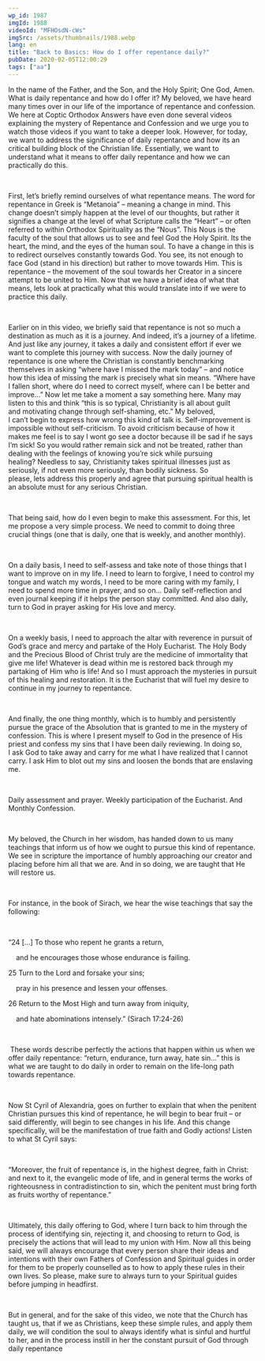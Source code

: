 ```yaml
---
wp_id: 1987
imgId: 1988
videoId: "MFHOsdN-cWs"
imgSrc: /assets/thumbnails/1988.webp
lang: en
title: "Back to Basics: How do I offer repentance daily?"
pubDate: 2020-02-05T12:00:29
tags: ["aa"]
---
```


<p>In the name of the Father, and the Son, and the Holy Spirit; One God, Amen. What is daily repentance and how do I offer it? My beloved, we have heard many times over in our life of the importance of repentance and confession. We here at Coptic Orthodox Answers have even done several videos explaining the mystery of Repentance and Confession and we urge you to watch those videos if you want to take a deeper look. However, for today, we want to address the significance of daily repentance and how its an critical building block of the Christian life. Essentially, we want to understand what it means to offer daily repentance and how we can practically do this.</p>
<p>&nbsp;</p>
<p><span data-contrast="auto">First, </span><span data-contrast="auto">let’s</span><span data-contrast="auto"> briefly remind ourselves of what repentance means. </span><span data-contrast="auto">The word for repentance in </span><span data-contrast="auto">Greek</span><span data-contrast="auto"> is “Metanoia” – meaning a change in mind. This change doesn’t simply happen at the level of our thoughts, but rather it signifies a change at the level of what Scripture calls the “Heart” – or often referred</span><span data-contrast="auto"> to</span><span data-contrast="auto"> within Orthodox Spirituality as the “Nous”. This Nous is the faculty of the soul that allows us to see and feel God the Holy Spirit. </span><span data-contrast="auto">Its</span><span data-contrast="auto"> the heart, the mind, and the eyes of the human soul.</span><span data-contrast="auto"> To have a change in this is to redirect ourselves constantly towards God. You see, its not enough to face God (stand in his direction) but rather to move towards Him. This is repentance – the movement of the soul towards her Creator in a sincere attempt to be united to Him.</span><span data-contrast="auto"> Now that we have a brief idea of what that means, lets look at practically </span><span data-contrast="auto">what </span><span data-contrast="auto">this would translate into if we were to practice this daily. </span><span data-contrast="auto"> </span><span data-ccp-props="{&quot;201341983&quot;:0,&quot;335559739&quot;:200,&quot;335559740&quot;:276}" data-wac-het="1"> </span></p>
<p><span data-ccp-props="{&quot;201341983&quot;:0,&quot;335559739&quot;:200,&quot;335559740&quot;:276}" data-wac-het="1"> </span></p>
<p><span data-contrast="auto">Earlier on in this video, we briefly said that repentance is not so much a destination as much as it is a journey. And </span><span data-contrast="auto">indeed,</span><span data-contrast="auto"> it’s a journey of a lifetime. And just like any journey, it takes a daily and consistent effort if ever we want to complete this journey with success. Now the daily journey of repentance is one where the Christian is constantly benchmarking themselves in asking </span><span data-contrast="auto">“</span><span data-contrast="auto">where have I missed the mark today</span><span data-contrast="auto">”</span><span data-contrast="auto"> – and notice how this idea of missing the mark is precisely what sin means. </span><span data-contrast="auto">“</span><span data-contrast="auto">Where have I fallen short, where do I need to correct myself, where can I be better and improve</span><span data-contrast="auto">…”</span><span data-contrast="auto"> Now let me take a moment a say something here. Many may listen to this and think “this is so typical, Christianity is all about guilt and </span><span data-contrast="auto">motivating</span><span data-contrast="auto"> </span><span data-contrast="auto">change</span><span data-contrast="auto"> through self-shaming, etc.” My beloved, I </span><span data-contrast="auto">can’t</span><span data-contrast="auto"> begin to express how wrong this kind of talk is. Self-improvement is impossible with</span><span data-contrast="auto">out</span><span data-contrast="auto"> self-critici</span><span data-contrast="auto">s</span><span data-contrast="auto">m. To avoid criticism because of how it makes me feel is to say I </span><span data-contrast="auto">wont</span><span data-contrast="auto"> go see a doctor because ill be sad if he says I’m sick! </span><span data-contrast="auto">So</span><span data-contrast="auto"> you would rather remain sick and not </span><span data-contrast="auto">be treated</span><span data-contrast="auto">, rather than dealing with the feelings of knowing you’re sick while pursuing healing? </span><span data-contrast="auto">Needless to say, Christianity</span><span data-contrast="auto"> takes spiritual illnesses just as seriously, if not even more seriously, than bodily sickness. So please, lets address this properly and agree that pursuing spiritual health is an absolute must for any serious Christian. </span><span data-ccp-props="{&quot;201341983&quot;:0,&quot;335559739&quot;:200,&quot;335559740&quot;:276}" data-wac-het="1"> </span></p>
<p><span data-ccp-props="{&quot;201341983&quot;:0,&quot;335559739&quot;:200,&quot;335559740&quot;:276}" data-wac-het="1"> </span></p>
<p><span data-contrast="auto">That being said, how</span><span data-contrast="auto"> do I even begin to </span><span data-contrast="auto">make this assessment. For this, let me propose a very simple </span><span data-contrast="auto">process</span><span data-contrast="auto">. We need to commit to doing three crucial things (one that is daily, one that is weekly, and another monthly). </span><span data-ccp-props="{&quot;201341983&quot;:0,&quot;335559739&quot;:200,&quot;335559740&quot;:276}" data-wac-het="1"> </span></p>
<p><span data-ccp-props="{&quot;201341983&quot;:0,&quot;335559739&quot;:200,&quot;335559740&quot;:276}" data-wac-het="1"> </span></p>
<p><span data-contrast="auto">On a daily basis</span><span data-contrast="auto">, I need to self-assess and take note of those things that I want to improve on in my life. I need to learn to forgive, I need to </span><span data-contrast="auto">control my tongue and watch my words, </span><span data-contrast="auto">I need to be more </span><span data-contrast="auto">caring</span><span data-contrast="auto"> with my </span><span data-contrast="auto">family</span><span data-contrast="auto">, I need to spend more time in prayer, and so on… </span><span data-contrast="auto">Daily self-reflection and even journal keeping if it helps the person stay committed. And </span><span data-contrast="auto">also</span><span data-contrast="auto"> daily, turn to God in prayer asking for His love and mercy. </span><span data-ccp-props="{&quot;201341983&quot;:0,&quot;335559739&quot;:200,&quot;335559740&quot;:276}" data-wac-het="1"> </span></p>
<p><span data-ccp-props="{&quot;201341983&quot;:0,&quot;335559739&quot;:200,&quot;335559740&quot;:276}" data-wac-het="1"> </span></p>
<p><span data-contrast="auto">On a weekly basis</span><span data-contrast="auto">, I need to approach the altar with reverence in pursuit of God’s grace and mercy and partake of the Holy Eucharist. The Holy Body and the Precious Blood of Christ truly are the medicine of immortality that give me life! Whatever is dead within me is restored back through my partaking of Him who is life! And </span><span data-contrast="auto">so</span><span data-contrast="auto"> I must approach the mysteries in pursuit of this healing and restoration. It is the Eucharist that will fuel my desire to continue in my journey to repentance. </span><span data-ccp-props="{&quot;201341983&quot;:0,&quot;335559739&quot;:200,&quot;335559740&quot;:276}" data-wac-het="1"> </span></p>
<p><span data-ccp-props="{&quot;201341983&quot;:0,&quot;335559739&quot;:200,&quot;335559740&quot;:276}" data-wac-het="1"> </span></p>
<p><span data-contrast="auto">And finally, the one thing monthly, which is to humbly and persistently pursue the grace of the Absolution that is granted to me in the mystery of confession. This is where I present myself to God in the presence of His priest and confess my sins that I have been daily reviewing. In doing so, I </span><span data-contrast="auto">ask</span><span data-contrast="auto"> God </span><span data-contrast="auto">to take away and carry for me </span><span data-contrast="auto">what I have </span><span data-contrast="auto">realized that I cannot carry. I</span><span data-contrast="auto"> ask Him to blot out my sins and </span><span data-contrast="auto">loosen</span><span data-contrast="auto"> the bonds that are enslaving me. </span><span data-ccp-props="{&quot;201341983&quot;:0,&quot;335559739&quot;:200,&quot;335559740&quot;:276}" data-wac-het="1"> </span></p>
<p><span data-ccp-props="{&quot;201341983&quot;:0,&quot;335559739&quot;:200,&quot;335559740&quot;:276}" data-wac-het="1"> </span></p>
<p><span data-contrast="auto">Daily assessment and prayer. Weekly participation of the Eucharist. And Monthly Confession. </span><span data-ccp-props="{&quot;201341983&quot;:0,&quot;335559739&quot;:200,&quot;335559740&quot;:276}" data-wac-het="1"> </span></p>
<p><span data-ccp-props="{&quot;201341983&quot;:0,&quot;335559739&quot;:200,&quot;335559740&quot;:276}" data-wac-het="1"> </span></p>
<p><span data-contrast="auto">My beloved, the Church in her wisdom, has handed down to us many teachings that inform us of how we ought to pursue this kind of repentance. We see in scripture the importance of humbly approaching our </span><span data-contrast="auto">creator</span><span data-contrast="auto"> and placing before him all that we are. And in so doing, we are taught that He will restore us. </span><span data-ccp-props="{&quot;201341983&quot;:0,&quot;335559739&quot;:200,&quot;335559740&quot;:276}" data-wac-het="1"> </span></p>
<p><span data-ccp-props="{&quot;201341983&quot;:0,&quot;335559739&quot;:200,&quot;335559740&quot;:276}" data-wac-het="1"> </span></p>
<p><span data-contrast="auto">For instance, in the book of Sirach, we hear the wise teachings that say the following: </span><span data-ccp-props="{&quot;201341983&quot;:0,&quot;335559739&quot;:200,&quot;335559740&quot;:276}" data-wac-het="1"> </span></p>
<p><span data-ccp-props="{&quot;201341983&quot;:0,&quot;335559739&quot;:200,&quot;335559740&quot;:276}" data-wac-het="1"> </span></p>
<p><span data-contrast="auto">“</span><span data-contrast="auto">24 </span><span data-contrast="auto">[…]</span><span data-contrast="auto"> </span><span data-contrast="auto">T</span><span data-contrast="auto">o those who repent he grants a return,</span><span data-ccp-props="{&quot;201341983&quot;:0,&quot;335559739&quot;:200,&quot;335559740&quot;:276}" data-wac-het="1"> </span></p>
<p><span data-contrast="auto">    and he encourages those whose endurance is failing.</span><span data-ccp-props="{&quot;201341983&quot;:0,&quot;335559739&quot;:200,&quot;335559740&quot;:276}" data-wac-het="1"> </span></p>
<p><span data-contrast="auto">25 Turn to the Lord and forsake your sins;</span><span data-ccp-props="{&quot;201341983&quot;:0,&quot;335559739&quot;:200,&quot;335559740&quot;:276}" data-wac-het="1"> </span></p>
<p><span data-contrast="auto">    pray in his presence and lessen your offenses.</span><span data-ccp-props="{&quot;201341983&quot;:0,&quot;335559739&quot;:200,&quot;335559740&quot;:276}" data-wac-het="1"> </span></p>
<p><span data-contrast="auto">26 Return to the </span><span data-contrast="auto">Most High</span><span data-contrast="auto"> and turn away from iniquity,</span><span data-ccp-props="{&quot;201341983&quot;:0,&quot;335559739&quot;:200,&quot;335559740&quot;:276}" data-wac-het="1"> </span></p>
<p><span data-contrast="auto">    and hate abominations intensely.</span><span data-contrast="auto">” (Sirach 17:24-26) </span><span data-ccp-props="{&quot;201341983&quot;:0,&quot;335559739&quot;:200,&quot;335559740&quot;:276}" data-wac-het="1"> </span></p>
<p><span data-ccp-props="{&quot;201341983&quot;:0,&quot;335559739&quot;:200,&quot;335559740&quot;:276}" data-wac-het="1"> </span></p>
<p><span data-contrast="auto"> </span><span data-contrast="auto">These words describe perfectly the actions that happen within us when we offer daily repentance: “return, endurance, turn away, hate sin…” this is what </span><span data-contrast="auto">we</span><span data-contrast="auto"> </span><span data-contrast="auto">are</span><span data-contrast="auto"> taught to</span><span data-contrast="auto"> do</span><span data-contrast="auto"> daily </span><span data-contrast="auto">in order to</span><span data-contrast="auto"> remain on </span><span data-contrast="auto">the </span><span data-contrast="auto">life</span><span data-contrast="auto">-long path towards</span><span data-contrast="auto"> repentance. </span><span data-ccp-props="{&quot;201341983&quot;:0,&quot;335559739&quot;:200,&quot;335559740&quot;:276}" data-wac-het="1"> </span></p>
<p><span data-ccp-props="{&quot;201341983&quot;:0,&quot;335559739&quot;:200,&quot;335559740&quot;:276}" data-wac-het="1"> </span></p>
<p><span data-contrast="auto">Now St Cyril of Alexandria, goes on further to explain that when the penitent Christian pursues this kind of repentance, he will begin to bear fruit – or said differently, will begin to see changes in his life. And this change specifically, will be the manifestation of true faith</span><span data-contrast="auto"> and Godly actions</span><span data-contrast="auto">! Listen to what St Cyril says: </span><span data-ccp-props="{&quot;201341983&quot;:0,&quot;335559739&quot;:200,&quot;335559740&quot;:276}" data-wac-het="1"> </span></p>
<p><span data-ccp-props="{&quot;201341983&quot;:0,&quot;335559739&quot;:200,&quot;335559740&quot;:276}" data-wac-het="1"> </span></p>
<p><span data-contrast="auto">“</span><span data-contrast="auto">Moreover, the fruit of repentance is, in the highest degree, faith in Christ: and next to it, the evangelic mode of life, and in general terms the works of righteousness in contradistinction to sin, which the penitent must bring forth as fruits worthy of repentance.</span><span data-contrast="auto">” </span><span data-ccp-props="{&quot;201341983&quot;:0,&quot;335559739&quot;:200,&quot;335559740&quot;:276}" data-wac-het="1"> </span></p>
<p><span data-ccp-props="{&quot;201341983&quot;:0,&quot;335559739&quot;:200,&quot;335559740&quot;:276}" data-wac-het="1"> </span></p>
<p><span data-contrast="auto">Ultimately, this daily offering to God, where I turn back to him through the process of identifying sin, rejecting it, and choosing to return to God, is precisely the actions that will lead to my union with Him. Now </span><span data-contrast="auto">all this being said, we</span><span data-contrast="auto"> will always encourage that every person share their ideas and intentions with their own Fathers of Confession and Spiritual guides in order for them to be properly counselled as to how to apply these rules in their own lives. So please, make sure to always turn to your Spiritual guides before jumping in </span><span data-contrast="auto">headfirst</span><span data-contrast="auto">. </span><span data-ccp-props="{&quot;201341983&quot;:0,&quot;335559739&quot;:200,&quot;335559740&quot;:276}" data-wac-het="1"> </span></p>
<p><span data-ccp-props="{&quot;201341983&quot;:0,&quot;335559739&quot;:200,&quot;335559740&quot;:276}" data-wac-het="1"> </span></p>
<p><span data-contrast="auto">But in general, and for the sake of this video, we note that the Church has taught us, that if we as Christians, keep these simple rules, and apply them daily, we will condition the soul to always identify what is sinful and hurtful to her, and in the process instill in her the constant pursuit of God through daily repentance</span></p>
